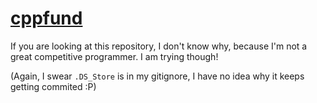 # [cppfund](https://www.youtube.com/watch?v=dQw4w9WgXcQ)

If you are looking at this repository, I don't know why, because I'm not a great competitive programmer. I am trying though!

(Again, I swear `.DS_Store` is in my gitignore, I have no idea why it keeps getting commited :P)
